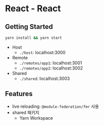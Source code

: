 # React - React

## Getting Started

```bash
yarn install && yarn start
```

- Host
  - `./host`: localhost:3000
- Remote
  - `./remotes/app1`: localhost:3001
  - `./remotes/app2`: localhost:3002
- Shared
  - `./shared`: localhost:3003

## Features

- live reloading: `@module-federation/fmr` 사용
- shared 패키지
  - Yarn Workspace
